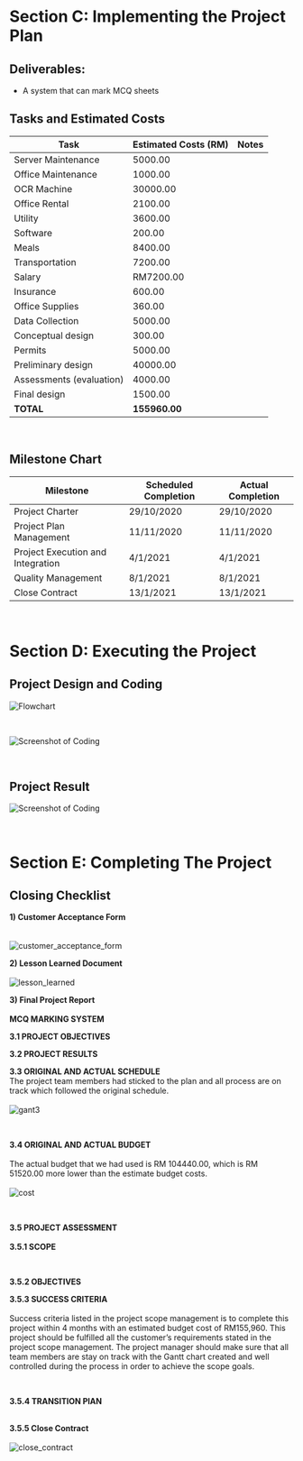 # **Section C: Implementing the Project Plan**
## Deliverables:
- A system that can mark MCQ sheets 

## Tasks and Estimated Costs


| Task      |Estimated Costs (RM)|Notes   |
|-----------|---------------|--------|
|Server Maintenance|5000.00|   |
|Office Maintenance|1000.00   |   |
|OCR Machine|30000.00||
|Office Rental     |2100.00   |   |
|Utility           |3600.00||
|Software          |200.00||
|Meals|8400.00||
|Transportation|7200.00||
|Salary|RM7200.00||
|Insurance|600.00||
|Office Supplies|360.00||
|Data Collection|5000.00||
|Conceptual design|300.00||
|Permits|5000.00||
|Preliminary design|40000.00||
|Assessments (evaluation)|4000.00||
|Final design|1500.00||
|**TOTAL**|**155960.00**||


<br   />

## Milestone Chart
|Milestone      |Scheduled Completion|Actual Completion   |
|-----------|---------------|--------|
|Project Charter|29/10/2020|29/10/2020|
|Project Plan Management|11/11/2020|11/11/2020|
|Project Execution and Integration|4/1/2021 |4/1/2021|
|Quality Management|8/1/2021 |8/1/2021|
|Close Contract|13/1/2021|13/1/2021|
<br  />

# **Section D: Executing the Project**
## Project Design and Coding
![Flowchart](images/flowchart.png)

<br  />

 ![Screenshot of Coding](images/code.png)


<br  />

## Project Result
![Screenshot of Coding](images/UI.png)


<br  />

# **Section E: Completing The Project**
## Closing Checklist

**1) Customer Acceptance Form**
<br  /><br />	
![customer_acceptance_form](https://user-images.githubusercontent.com/58871500/105680081-3bb64c00-5f2a-11eb-90d7-2fef1f475217.jpg)
<br  />

**2) Lesson Learned Document** <br  /><br />
![lesson_learned](https://user-images.githubusercontent.com/58871500/105680385-9ea7e300-5f2a-11eb-9e86-f095003d396c.jpg)
<br  />

**3) Final Project Report**<br  /><br  />
**MCQ MARKING SYSTEM**<br  />
	
**3.1 PROJECT OBJECTIVES**<br  />



**3.2 PROJECT RESULTS**<br  />



**3.3 ORIGINAL AND ACTUAL SCHEDULE**<br  />
The project team members had sticked to the plan and all process are on track which followed the original schedule.<br  /><br  />
![gant3](https://user-images.githubusercontent.com/58871500/105732463-6c6aa580-5f6b-11eb-942f-cbdb0cb89e6f.PNG)

<br />

**3.4 ORIGINAL AND ACTUAL BUDGET**<br  /><br />
The actual budget that we had used is RM 104440.00, which is RM 51520.00 more lower than the estimate budget costs. <br /><br />
![cost](https://user-images.githubusercontent.com/58871500/105683480-a36e9600-5f2e-11eb-9fbc-de7aedd9f989.png)

<br />

**3.5 PROJECT ASSESSMENT**<br  /><br />
**3.5.1 SCOPE**<br  />

<br  />

**3.5.2 OBJECTIVES**<br  />


**3.5.3 SUCCESS CRITERIA**<br  /><br />
Success criteria listed in the project scope management is to complete this project within 4 months with an estimated budget cost of RM155,960. This project should be fulfilled all the customer’s requirements stated in the project scope management. The project manager should make sure that all team members are stay on track with the Gantt chart created and well controlled during the process in order to achieve the scope goals.

<br />

**3.5.4 TRANSITION PlAN**<br  /><br />

**3.5.5 Close Contract**<br  /><br />
![close_contract](https://user-images.githubusercontent.com/58871500/105681143-b2a01480-5f2b-11eb-8216-85032e69a220.jpg)<br /><br />



